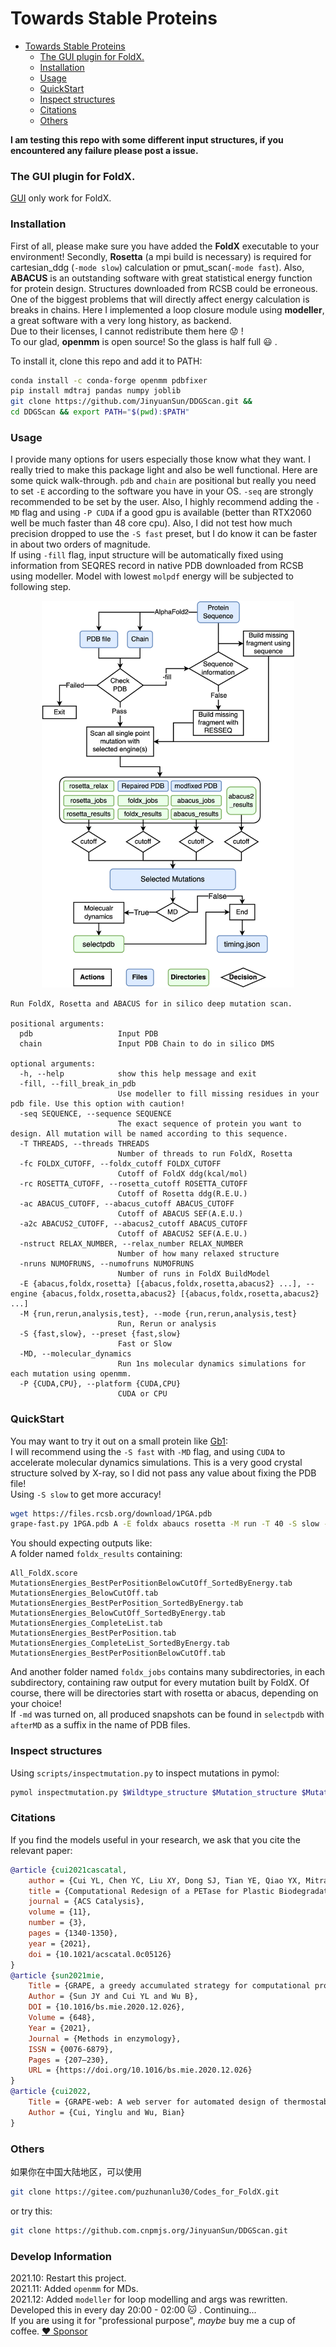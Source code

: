 # Towards Stable Proteins

- [Towards Stable Proteins](#towards-stable-proteins)
    + [The GUI plugin for FoldX.](#the-gui-plugin-for-foldx)
    + [Installation](#installation)
    + [Usage](#usage)
    + [QuickStart](#quickstart)
    + [Inspect structures](#inspect-structures)
    + [Citations](#citations)
    + [Others](#others)

**I am testing this repo with some different input structures, if you encountered any failure please post a issue.** 

### The GUI plugin for FoldX.
[GUI](GUI/) only work for FoldX.

### Installation
 
First of all, please make sure you have added the **FoldX** executable to your environment! Secondly, **Rosetta** 
(a mpi build is necessary) is 
required for cartesian_ddg (`-mode slow`) calculation or pmut_scan(`-mode fast`). 
Also, **ABACUS** is an outstanding software with great statistical energy function for protein design. 
Structures downloaded from RCSB could be erroneous. One of the biggest problems that will directly affect energy calculation is breaks in chains. 
Here I implemented a loop closure module using **modeller**, a great software with a very long history, as backend.   
Due to their licenses, I cannot redistribute them here :worried: !  
To our glad, **openmm** is open source! So the glass is half full :smiley: .
  
To install it, clone this repo and add it to PATH:
```bash
conda install -c conda-forge openmm pdbfixer
pip install mdtraj pandas numpy joblib
git clone https://github.com/JinyuanSun/DDGScan.git &&
cd DDGScan && export PATH="$(pwd):$PATH"
```
### Usage
I provide many options for users especially those know what they want. I really tried to make this package light and also 
be well functional. Here are some quick walk-through. `pdb` and `chain` are positional but really you need to set 
`-E` according to the software you have in your OS. `-seq` are strongly recommended to be set by the user. 
Also, I highly recommend adding the `-MD` flag and using `-P CUDA` if a good gpu is available (better
 than RTX2060 well be much faster than 48 core cpu). Also, I did not test how much precision dropped to use the `-S fast` 
 preset, but I do know it can be faster in about two orders of magnitude.  
 If using `-fill` flag, input structure will be automatically fixed using information from SEQRES record in native PDB 
 downloaded from RCSB using modeller. Model with lowest `molpdf` energy will be subjected to following step.  
 
 <p align="center">
  <img width="80%" src="./img/fast-grape.png" alt="Workflow of DDGScan">
</p>

```
Run FoldX, Rosetta and ABACUS for in silico deep mutation scan.

positional arguments:
  pdb                   Input PDB
  chain                 Input PDB Chain to do in silico DMS

optional arguments:
  -h, --help            show this help message and exit
  -fill, --fill_break_in_pdb
                        Use modeller to fill missing residues in your pdb file. Use this option with caution!
  -seq SEQUENCE, --sequence SEQUENCE
                        The exact sequence of protein you want to design. All mutation will be named according to this sequence.
  -T THREADS, --threads THREADS
                        Number of threads to run FoldX, Rosetta
  -fc FOLDX_CUTOFF, --foldx_cutoff FOLDX_CUTOFF
                        Cutoff of FoldX ddg(kcal/mol)
  -rc ROSETTA_CUTOFF, --rosetta_cutoff ROSETTA_CUTOFF
                        Cutoff of Rosetta ddg(R.E.U.)
  -ac ABACUS_CUTOFF, --abacus_cutoff ABACUS_CUTOFF
                        Cutoff of ABACUS SEF(A.E.U.)
  -a2c ABACUS2_CUTOFF, --abacus2_cutoff ABACUS_CUTOFF
                        Cutoff of ABACUS2 SEF(A.E.U.)
  -nstruct RELAX_NUMBER, --relax_number RELAX_NUMBER
                        Number of how many relaxed structure
  -nruns NUMOFRUNS, --numofruns NUMOFRUNS
                        Number of runs in FoldX BuildModel
  -E {abacus,foldx,rosetta} [{abacus,foldx,rosetta,abacus2} ...], --engine {abacus,foldx,rosetta,abacus2} [{abacus,foldx,rosetta,abacus2} ...]
  -M {run,rerun,analysis,test}, --mode {run,rerun,analysis,test}
                        Run, Rerun or analysis
  -S {fast,slow}, --preset {fast,slow}
                        Fast or Slow
  -MD, --molecular_dynamics
                        Run 1ns molecular dynamics simulations for each mutation using openmm.
  -P {CUDA,CPU}, --platform {CUDA,CPU}
                        CUDA or CPU
```


### QuickStart
You may want to try it out on a small protein like [Gb1](https://www.rcsb.org/structure/1PGA):  
I will recommend using the `-S fast` with `-MD` flag, and using `CUDA` to accelerate molecular dynamics simulations. 
This is a very good crystal structure solved by X-ray, so I did not pass any value about fixing the PDB file!  
Using `-S slow` to get more accuracy!
```bash
wget https://files.rcsb.org/download/1PGA.pdb
grape-fast.py 1PGA.pdb A -E foldx abaucs rosetta -M run -T 40 -S slow -MD -P CUDA
```
You should expecting outputs like:  
A folder named `foldx_results` containing:
```
All_FoldX.score
MutationsEnergies_BestPerPositionBelowCutOff_SortedByEnergy.tab
MutationsEnergies_BelowCutOff.tab
MutationsEnergies_BestPerPosition_SortedByEnergy.tab
MutationsEnergies_BelowCutOff_SortedByEnergy.tab
MutationsEnergies_CompleteList.tab
MutationsEnergies_BestPerPosition.tab
MutationsEnergies_CompleteList_SortedByEnergy.tab
MutationsEnergies_BestPerPositionBelowCutOff.tab
```
And another folder named `foldx_jobs` contains many subdirectories, in each subdirectory, containing raw output for 
every mutation built by FoldX. Of course, there will be directories start with rosetta or abacus, depending on your choice!  
If `-md` was turned on, all produced snapshots can be found in `selectpdb` with `afterMD` as a suffix in the name of PDB files.
### Inspect structures
Using `scripts/inspectmutation.py` to inspect mutations in pymol:
```bash
pymol inspectmutation.py $Wildtype_structure $Mutation_structure $Mutation_position $Chain
```
### Citations
If you find the models useful in your research, we ask that you cite the relevant paper:

```bibtex
@article {cui2021cascatal,
    author = {Cui YL, Chen YC, Liu XY, Dong SJ, Tian YE, Qiao YX, Mitra R, Han J, Li CL, Han X, Liu WD, Chen Q, Wei WQ, Wang X, Du, Tang SY, Xiang H, Liu HY, Liang Y, Houk KN, Wu B},
    title = {Computational Redesign of a PETase for Plastic Biodegradation under Ambient Condition by the GRAPE Strategy},
    journal = {ACS Catalysis},
    volume = {11},
    number = {3},
    pages = {1340-1350},
    year = {2021},
    doi = {10.1021/acscatal.0c05126}
}
@article {sun2021mie,
    Title = {GRAPE, a greedy accumulated strategy for computational protein engineering},
    Author = {Sun JY and Cui YL and Wu B},
    DOI = {10.1016/bs.mie.2020.12.026},
    Volume = {648},
    Year = {2021},
    Journal = {Methods in enzymology},
    ISSN = {0076-6879},
    Pages = {207—230},
    URL = {https://doi.org/10.1016/bs.mie.2020.12.026}
}
@article {cui2022,
    Title = {GRAPE-web: A web server for automated design of thermostable proteins. (in prep.)},
    Author = {Cui, Yinglu and Wu, Bian}
}
```


### Others
如果你在中国大陆地区，可以使用
```bash
git clone https://gitee.com/puzhunanlu30/Codes_for_FoldX.git
```
or try this:
```bash
git clone https://github.com.cnpmjs.org/JinyuanSun/DDGScan.git
```

### Develop Information
2021.10: Restart this project.  
2021.11: Added `openmm` for MDs.  
2021.12: Added `modeller` for loop modelling and args was rewritten.  
Developed this in every day 20:00 - 02:00 :cat: . Continuing...  
If you are using it for "professional purpose", *maybe* buy me a cup of coffee. [:heart: Sponsor](https://github.com/JinyuanSun/jinyuansun/blob/main/img/IMG_8485.JPG)

